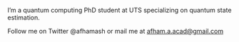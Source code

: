 I’m a quantum computing PhD student at UTS specializing on quantum state estimation. 

Follow me on Twitter @afhamash or mail me at afham.a.acad@gmail.com

<!---
afhamash/afhamash is a ✨ special ✨ repository because its `README.md` (this file) appears on your GitHub profile.
You can click the Preview link to take a look at your changes.
--->

